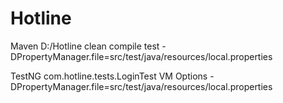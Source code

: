 # Hotline

Maven
D:/Hotline
clean compile test -DPropertyManager.file=src/test/java/resources/local.properties

TestNG
com.hotline.tests.LoginTest
VM Options
-DPropertyManager.file=src/test/java/resources/local.properties